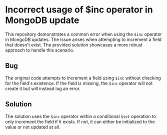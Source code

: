 # Incorrect usage of $inc operator in MongoDB update
This repository demonstrates a common error when using the `$inc` operator in MongoDB updates.  The issue arises when attempting to increment a field that doesn't exist.  The provided solution showcases a more robust approach to handle this scenario.
## Bug
The original code attempts to increment a field using `$inc` without checking for the field's existence.  If the field is missing, the `$inc` operator will not create it but will instead log an error.
## Solution
The solution uses the `$inc` operator within a conditional `$set` operation to only increment the field if it exists. If not, it can either be initialized to the value or not updated at all.